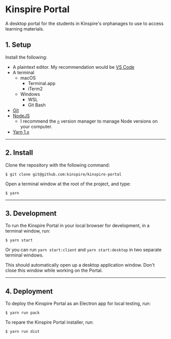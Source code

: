 # Kinspire Portal

A desktop portal for the students in Kinspire's orphanages to use to access learning materials.

## 1. Setup

Install the following:

- A plaintext editor. My recommendation would be [VS Code](https://code.visualstudio.com/)
- A terminal
  - macOS
    - Terminal.app
    - iTerm2
  - Windows
    - WSL
    - Git Bash
- [Git](https://git-scm.com/)
- [NodeJS](https://nodejs.org)
  - I recommend the [`n`](https://github.com/tj/n) version manager to manage Node versions on your computer.
- [Yarn 1.x](https://classic.yarnpkg.com/lang/en/)

---

## 2. Install

Clone the repository with the following command:

```
$ git clone git@github.com:kinspire/kinspire-portal
```

Open a terminal window at the root of the project, and type:

```
$ yarn
```

---

## 3. Development

To run the Kinspire Portal in your local browser for development, in a terminal window, run:

```
$ yarn start
```

Or you can run `yarn start:client` and `yarn start:desktop` in two separate terminal windows.

This should automatically open up a desktop application window. Don't close this window while working on the Portal.

---

## 4. Deployment

To deploy the Kinspire Portal as an Electron app for local testing, run:

```
$ yarn run pack
```

To repare the Kinspire Portal installer, run:

```
$ yarn run dist
```
